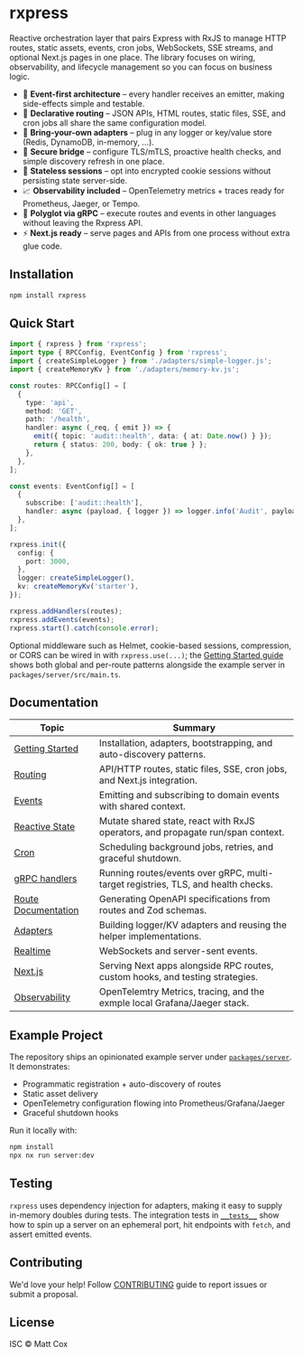 # rxpress

Reactive orchestration layer that pairs Express with RxJS to manage HTTP routes, static assets, events, cron jobs, WebSockets, SSE streams, and optional Next.js pages in one place. The library focuses on wiring, observability, and lifecycle management so you can focus on business logic.

- 🚀 **Event-first architecture** – every handler receives an emitter, making side-effects simple and testable.
- 🧭 **Declarative routing** – JSON APIs, HTML routes, static files, SSE, and cron jobs all share the same configuration model.
- 🔌 **Bring-your-own adapters** – plug in any logger or key/value store (Redis, DynamoDB, in-memory, …).
- 🔐 **Secure bridge** – configure TLS/mTLS, proactive health checks, and simple discovery refresh in one place.
- 🍪 **Stateless sessions** – opt into encrypted cookie sessions without persisting state server-side.
- 📈 **Observability included** – OpenTelemetry metrics + traces ready for Prometheus, Jaeger, or Tempo.
- 🌉 **Polyglot via gRPC** – execute routes and events in other languages without leaving the Rxpress API.
- ⚡ **Next.js ready** – serve pages and APIs from one process without extra glue code.

## Installation

```bash
npm install rxpress
```

## Quick Start

```ts
import { rxpress } from 'rxpress';
import type { RPCConfig, EventConfig } from 'rxpress';
import { createSimpleLogger } from './adapters/simple-logger.js';
import { createMemoryKv } from './adapters/memory-kv.js';

const routes: RPCConfig[] = [
  {
    type: 'api',
    method: 'GET',
    path: '/health',
    handler: async (_req, { emit }) => {
      emit({ topic: 'audit::health', data: { at: Date.now() } });
      return { status: 200, body: { ok: true } };
    },
  },
];

const events: EventConfig[] = [
  {
    subscribe: ['audit::health'],
    handler: async (payload, { logger }) => logger.info('Audit', payload as object),
  },
];

rxpress.init({
  config: {
    port: 3000,
  },
  logger: createSimpleLogger(),
  kv: createMemoryKv('starter'),
});

rxpress.addHandlers(routes);
rxpress.addEvents(events);
rxpress.start().catch(console.error);
```

Optional middleware such as Helmet, cookie-based sessions, compression, or CORS can be wired in with `rxpress.use(...)`; the [Getting Started guide](./docs/getting-started.md) shows both global and per-route patterns alongside the example server in `packages/server/src/main.ts`.

## Documentation

| Topic                                          | Summary                                                                           |
| ---------------------------------------------- | --------------------------------------------------------------------------------- |
| [Getting Started](./docs/getting-started.md)   | Installation, adapters, bootstrapping, and auto-discovery patterns.               |
| [Routing](./docs/routing.md)                   | API/HTTP routes, static files, SSE, cron jobs, and Next.js integration.           |
| [Events](./docs/events.md)                     | Emitting and subscribing to domain events with shared context.                    |
| [Reactive State](./docs/reactive.md)           | Mutate shared state, react with RxJS operators, and propagate run/span context.   |
| [Cron](./docs/cron.md)                         | Scheduling background jobs, retries, and graceful shutdown.                       |
| [gRPC handlers](./docs/grpc.md)                | Running routes/events over gRPC, multi-target registries, TLS, and health checks. |
| [Route Documentation](./docs/documentation.md) | Generating OpenAPI specifications from routes and Zod schemas.                    |
| [Adapters](./docs/adapters.md)                 | Building logger/KV adapters and reusing the helper implementations.               |
| [Realtime](./docs/realtime.md)                 | WebSockets and server-sent events.                                                |
| [Next.js](./docs/nextjs.md)                    | Serving Next apps alongside RPC routes, custom hooks, and testing strategies.     |
| [Observability](./docs/observability.md)       | OpenTelemtry Metrics, tracing, and the exmple local Grafana/Jaeger stack.         |

## Example Project

The repository ships an opinionated example server under [`packages/server`](../server). It demonstrates:

- Programmatic registration + auto-discovery of routes
- Static asset delivery
- OpenTelemetry configuration flowing into Prometheus/Grafana/Jaeger
- Graceful shutdown hooks

Run it locally with:

```bash
npm install
npx nx run server:dev
```

## Testing

`rxpress` uses dependency injection for adapters, making it easy to supply in-memory doubles during tests. The integration tests in [`__tests__`](./__tests__) show how to spin up a server on an ephemeral port, hit endpoints with `fetch`, and assert emitted events.

## Contributing

We'd love your help! Follow [CONTRIBUTING](CONTRIBUTING.md) guide to report issues or submit a proposal.

## License

ISC © Matt Cox
